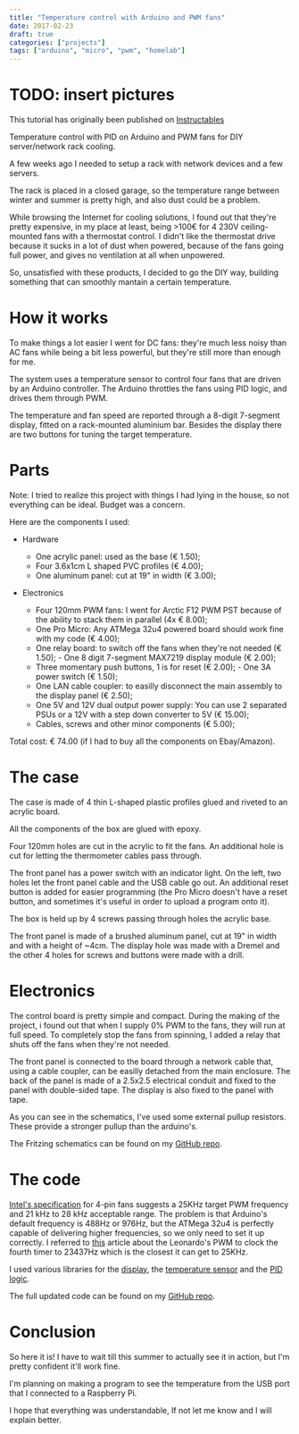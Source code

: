```yaml
---
title: "Temperature control with Arduino and PWM fans"
date: 2017-02-23
draft: true
categories: ["projects"]
tags: ["arduino", "micro", "pwm", "homelab"]
---
```


# TODO: insert pictures

This tutorial has originally been published on [Instructables](https://www.instructables.com/Temperature-Control-With-Arduino-and-PWM-Fans/)

Temperature control with PID on Arduino and PWM fans for DIY server/network rack cooling.

A few weeks ago I needed to setup a rack with network devices and a few servers.

The rack is placed in a closed garage, so the temperature range between winter and summer is pretty high, and also dust could be a problem.

While browsing the Internet for cooling solutions, I found out that they're pretty expensive, in my place at least, being >100€ for 4 230V ceiling-mounted fans with a thermostat control. I didn't like the thermostat drive because it sucks in a lot of dust when powered, because of the fans going full power, and gives no ventilation at all when unpowered.

So, unsatisfied with these products, I decided to go the DIY way, building something that can smoothly mantain a certain temperature.

# How it works

To make things a lot easier I went for DC fans: they're much less noisy than AC fans while being a bit less powerful, but they're still more than enough for me.

The system uses a temperature sensor to control four fans that are driven by an Arduino controller. The Arduino throttles the fans using PID logic, and drives them through PWM.

The temperature and fan speed are reported through a 8-digit 7-segment display, fitted on a rack-mounted aluminium bar. Besides the display there are two buttons for tuning the target temperature.

# Parts

Note: I tried to realize this project with things I had lying in the house, so not everything can be ideal. Budget was a concern.

Here are the components I used:

- Hardware

  - One acrylic panel: used as the base (€ 1.50);
  - Four 3.6x1cm L shaped PVC profiles (€ 4.00);
  - One aluminum panel: cut at 19" in width (€ 3.00);

- Electronics
  - Four 120mm PWM fans: I went for Arctic F12 PWM PST because of the ability to stack them in parallel (4x € 8.00);
  - One Pro Micro: Any ATMega 32u4 powered board should work fine with my code (€ 4.00);
  - One relay board: to switch off the fans when they're not needed (€ 1.50); - One 8 digit 7-segment MAX7219 display module (€ 2.00);
  - Three momentary push buttons, 1 is for reset (€ 2.00); - One 3A power switch (€ 1.50);
  - One LAN cable coupler: to easilly disconnect the main assembly to the display panel (€ 2.50);
  - One 5V and 12V dual output power supply: You can use 2 separated PSUs or a 12V with a step down converter to 5V (€ 15.00);
  - Cables, screws and other minor components (€ 5.00);

Total cost: € 74.00 (if I had to buy all the components on Ebay/Amazon).

# The case

The case is made of 4 thin L-shaped plastic profiles glued and riveted to an acrylic board.

All the components of the box are glued with epoxy.

Four 120mm holes are cut in the acrylic to fit the fans. An additional hole is cut for letting the thermometer cables pass through.

The front panel has a power switch with an indicator light. On the left, two holes let the front panel cable and the USB cable go out. An additional reset button is added for easier programming (the Pro Micro doesn't have a reset button, and sometimes it's useful in order to upload a program onto it).

The box is held up by 4 screws passing through holes the acrylic base.

The front panel is made of a brushed aluminum panel, cut at 19" in width and with a height of ~4cm. The display hole was made with a Dremel and the other 4 holes for screws and buttons were made with a drill.

# Electronics

The control board is pretty simple and compact. During the making of the project, i found out that when I supply 0% PWM to the fans, they will run at full speed. To completely stop the fans from spinning, I added a relay that shuts off the fans when they're not needed.

The front panel is connected to the board through a network cable that, using a cable coupler, can be easilly detached from the main enclosure. The back of the panel is made of a 2.5x2.5 electrical conduit and fixed to the panel with double-sided tape. The display is also fixed to the panel with tape.

As you can see in the schematics, I've used some external pullup resistors. These provide a stronger pullup than the arduino's.

The Fritzing schematics can be found on my [GitHub repo](https://github.com/Bonnee/fancontrol).

# The code

[Intel's specification](http://www.formfactors.org/developer/specs/4_Wire_PWM_Spec.pdf) for 4-pin fans suggests a 25KHz target PWM frequency and 21 kHz to 28 kHz acceptable range. The problem is that Arduino's default frequency is 488Hz or 976Hz, but the ATMega 32u4 is perfectly capable of delivering higher frequencies, so we only need to set it up correctly. I referred to [this](http://r6500.blogspot.it/2014/12/fast-pwm-on-arduino-leonardo.html) article about the Leonardo's PWM to clock the fourth timer to 23437Hz which is the closest it can get to 25KHz.

I used various libraries for the [display](https://github.com/giech/LedControl), the [temperature sensor](https://github.com/markruys/arduino-DHT) and the [PID logic](https://github.com/br3ttb/Arduino-PID-Library).

The full updated code can be found on my [GitHub repo](https://github.com/Bonnee/fancontrol).

# Conclusion

So here it is! I have to wait till this summer to actually see it in action, but I'm pretty confident it'll work fine.

I'm planning on making a program to see the temperature from the USB port that I connected to a Raspberry Pi.

I hope that everything was understandable, If not let me know and I will explain better.
